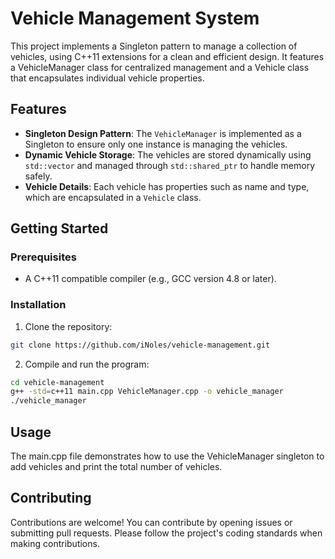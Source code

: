# Vehicle Management System

This project implements a Singleton pattern to manage a collection of vehicles, using C++11 extensions for a clean and efficient design. It features a VehicleManager class for centralized management and a Vehicle class that encapsulates individual vehicle properties.

## Features

- **Singleton Design Pattern**: The `VehicleManager` is implemented as a Singleton to ensure only one instance is managing the vehicles.
- **Dynamic Vehicle Storage**: The vehicles are stored dynamically using `std::vector` and managed through `std::shared_ptr` to handle memory safely.
- **Vehicle Details**: Each vehicle has properties such as name and type, which are encapsulated in a `Vehicle` class.

## Getting Started

### Prerequisites

- A C++11 compatible compiler (e.g., GCC version 4.8 or later).

### Installation

1. Clone the repository:
```bash
git clone https://github.com/iNoles/vehicle-management.git
```

2. Compile and run the program:
```bash
cd vehicle-management
g++ -std=c++11 main.cpp VehicleManager.cpp -o vehicle_manager
./vehicle_manager
```

## Usage

The main.cpp file demonstrates how to use the VehicleManager singleton to add vehicles and print the total number of vehicles.

## Contributing

Contributions are welcome! You can contribute by opening issues or submitting pull requests. Please follow the project's coding standards when making contributions.
